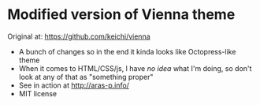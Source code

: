 # Modified version of Vienna theme

Original at: https://github.com/keichi/vienna

* A bunch of changes so in the end it kinda looks like Octopress-like theme
* When it comes to HTML/CSS/js, I have _no idea_ what I'm doing, so don't look at any of that as "something proper"
* See in action at http://aras-p.info/
* MIT license
